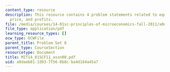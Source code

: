 ```yaml
---
content_type: resource
description: This resource contains 4 problem statements related to equilibrium, market
  price, and profits.
file: /media/courses/14-01sc-principles-of-microeconomics-fall-2011/a0daeb011d937f560b8cba4d164a45a7_MIT14_01SCF11_assn08.pdf
file_type: application/pdf
learning_resource_types: []
ocw_type: OCWFile
parent_title: Problem Set 8
parent_type: CourseSection
resourcetype: Document
title: MIT14_01SCF11_assn08.pdf
uid: a0daeb01-1d93-7f56-0b8c-ba4d164a45a7
---
```

